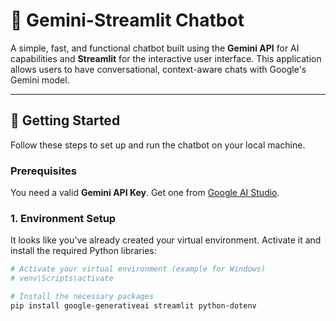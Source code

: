 # 💬 Gemini-Streamlit Chatbot

A simple, fast, and functional chatbot built using the **Gemini API** for AI capabilities and **Streamlit** for the interactive user interface. This application allows users to have conversational, context-aware chats with Google's Gemini model.

---

## 🚀 Getting Started

Follow these steps to set up and run the chatbot on your local machine.

### Prerequisites

You need a valid **Gemini API Key**. Get one from [Google AI Studio](https://ai.google.dev/gemini-api/docs/api-key).

### 1. Environment Setup

It looks like you've already created your virtual environment. Activate it and install the required Python libraries:

```bash
# Activate your virtual environment (example for Windows)
# venv\Scripts\activate

# Install the necessary packages
pip install google-generativeai streamlit python-dotenv
